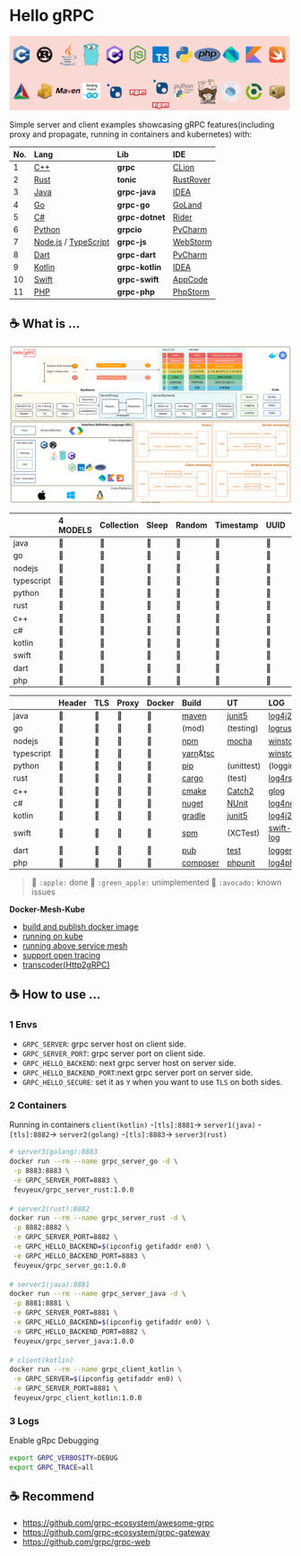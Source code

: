 # Hello gRPC

<img src="diagram/build_tools.png" alt="build tools" style="width:500px" />

Simple server and client examples showcasing gRPC features(including proxy and propagate, running in containers and kubernetes) with:

| No. | Lang                                                       | Lib             | IDE             |
|:----|:-----------------------------------------------------------|:----------------|:----------------|
| 1   | [C++](hello-grpc-cpp)                                      | **grpc**        | [CLion][15]     |
| 2   | [Rust](hello-grpc-rust)                                    | **tonic**       | [RustRover][31] |
| 3   | [Java](hello-grpc-java)                                    | **grpc-java**   | [IDEA][4]       |
| 4   | [Go](hello-grpc-go)                                        | **grpc-go**     | [GoLand][6]     |
| 5   | [C#](hello-grpc-csharp)                                    | **grpc-dotnet** | [Rider][20]     |
| 6   | [Python](hello-grpc-python)                                | **grpcio**      | [PyCharm][12]   |
| 7   | [Node.js](hello-grpc-nodejs) / [TypeScript](hello-grpc-ts) | **grpc-js**     | [WebStorm][10]  |
| 8   | [Dart](hello-grpc-dart)                                    | **grpc-dart**   | [PyCharm][12]   |
| 9   | [Kotlin](hello-grpc-kotlin)                                | **grpc-kotlin** | [IDEA][4]       |
| 10  | [Swift](hello-grpc-swift)                                  | **grpc-swift**  | [AppCode][32]   |
| 11  | [PHP](hello-grpc-php)                                      | **grpc-php**    | [PhpStorm][33]  |

## :coffee: What is ...

![grpc_diagram](diagram/hello-grpc.svg)

|            | 4 MODELS | Collection | Sleep | Random | Timestamp | UUID | Env |
|:-----------|:---------|:-----------|:------|:-------|:----------|:-----|:----|
| java       | 🍎        | 🍎          | 🍎     | 🍎      | 🍎         | 🍎    | 🍎   |
| go         | 🍎        | 🍎          | 🍎     | 🍎      | 🍎         | 🍎    | 🍎   |
| nodejs     | 🍎        | 🍎          | 🍎     | 🍎      | 🍎         | 🍎    | 🍎   |
| typescript | 🍎        | 🍎          | 🍎     | 🍎      | 🍎         | 🍎    | 🍎   |
| python     | 🍎        | 🍎          | 🍎     | 🍎      | 🍎         | 🍎    | 🍎   |
| rust       | 🍎        | 🍎          | 🍎     | 🍎      | 🍎         | 🍎    | 🍎   |
| c++        | 🍎        | 🍎          | 🍎     | 🍎      | 🍎         | 🍎    | 🍎   |
| c#         | 🍎        | 🍎          | 🍎     | 🍎      | 🍎         | 🍎    | 🍎   |
| kotlin     | 🍎        | 🍎          | 🍎     | 🍎      | 🍎         | 🍎    | 🍎   |
| swift      | 🍎        | 🍎          | 🍎     | 🍎      | 🍎         | 🍎    | 🍎   |
| dart       | 🍎        | 🍎          | 🍎     | 🍎      | 🍎         | 🍎    | 🍎   |
| php        | 🍎        | 🍎          | 🍎     | 🍎      | 🍎         | 🍎    | 🍎   |

|            | Header | TLS | Proxy | Docker | Build                | UT            | LOG             |
|:-----------|:-------|:----|:------|:-------|:---------------------|:--------------|:----------------|
| java       | 🍎      | 🍎   | 🍎     | 🍎      | [maven][1]           | [junit5][2]   | [log4j2][3]     |
| go         | 🍎      | 🍎   | 🍎     | 🍎      | (mod)                | (testing)     | [logrus][5]     |
| nodejs     | 🍎      | 🥑   | 🍎     | 🍎      | [npm][7]             | [mocha][8]    | [winston][9]    |
| typescript | 🍎      | 🍏   | 🍏     | 🍎      | [yarn][28]&[tsc][29] |               | [winston][9]    |
| python     | 🍎      | 🍎   | 🍎     | 🍎      | [pip][11]            | (unittest)    | (logging)       |
| rust       | 🍎      | 🍎   | 🍎     | 🍎      | [cargo][13]          | (test)        | [log4rs][14]    |
| c++        | 🍎      | 🍎   | 🍎     | 🍎      | [cmake][16]          | [Catch2][24]  | [glog][17]      |
| c#         | 🍎      | 🍎   | 🍎     | 🍎      | [nuget][18]          | [NUnit][30]   | [log4net][19]   |
| kotlin     | 🍎      | 🍎   | 🍎     | 🍎      | [gradle][21]         | [junit5][2]   | [log4j2][3]     |
| swift      | 🍎      | 🍏   | 🍏     | 🍎      | [spm][22]            | (XCTest)      | [swift-log][23] |
| dart       | 🍎      | 🍏   | 🍏     | 🍎      | [pub][25]            | [test][27]    | [logger][26]    |
| php        | 🍎      | 🍏   | 🍏     | 🍏      | [composer][34]       | [phpunit][35] | [log4php][36]   |

> 🍎 `:apple:` done 
> 🍏 `:green_apple:` unimplemented
> 🥑 `:avocado:` known issues

**Docker-Mesh-Kube**

- [build and publish docker image](docker/README.md)
- [running on kube](k8s/kube)
- [running above service mesh](k8s/mesh)
- [support open tracing](k8s/tracing)
- [transcoder(Http2gRPC)](k8s/transcoder)

## :coffee: How to use ...

### 1 Envs

- `GRPC_SERVER`: grpc server host on client side.
- `GRPC_SERVER_PORT`: grpc server port on client side.
- `GRPC_HELLO_BACKEND`: next grpc server host on server side.
- `GRPC_HELLO_BACKEND_PORT`:next grpc server port on server side.
- `GRPC_HELLO_SECURE`: set it as `Y` when you want to use `TLS` on both sides.

### 2 Containers

Running in containers
`client(kotlin)` -`[tls]:8881`-> `server1(java)` -`[tls]:8882`-> `server2(golang)` -`[tls]:8883`-> `server3(rust)`

```bash
# server3(golang):8883
docker run --rm --name grpc_server_go -d \
 -p 8883:8883 \
 -e GRPC_SERVER_PORT=8883 \
 feuyeux/grpc_server_rust:1.0.0

# server2(rust):8882
docker run --rm --name grpc_server_rust -d \
 -p 8882:8882 \
 -e GRPC_SERVER_PORT=8882 \
 -e GRPC_HELLO_BACKEND=$(ipconfig getifaddr en0) \
 -e GRPC_HELLO_BACKEND_PORT=8883 \
 feuyeux/grpc_server_go:1.0.0

# server1(java):8881
docker run --rm --name grpc_server_java -d \
 -p 8881:8881 \
 -e GRPC_SERVER_PORT=8881 \
 -e GRPC_HELLO_BACKEND=$(ipconfig getifaddr en0) \
 -e GRPC_HELLO_BACKEND_PORT=8882 \
 feuyeux/grpc_server_java:1.0.0

# client(kotlin)
docker run --rm --name grpc_client_kotlin \
 -e GRPC_SERVER=$(ipconfig getifaddr en0) \
 -e GRPC_SERVER_PORT=8881 \
 feuyeux/grpc_client_kotlin:1.0.0
```

### 3 Logs

Enable gRpc Debugging

```bash
export GRPC_VERBOSITY=DEBUG
export GRPC_TRACE=all
```

## :coffee: Recommend

- <https://github.com/grpc-ecosystem/awesome-grpc>
- <https://github.com/grpc-ecosystem/grpc-gateway>
- <https://github.com/grpc/grpc-web>

[1]: <https://maven.apache.org/>
[2]: <https://junit.org/junit5/>
[3]: <https://logging.apache.org/log4j>
[4]: <https://www.jetbrains.com/idea/>
[5]: <https://github.com/sirupsen/logrus>
[6]: <https://www.jetbrains.com/go/>
[7]: <https://www.npmjs.com/>
[8]: <https://www.npmjs.com/package/mocha>
[9]: <https://www.npmjs.com/package/winston>
[10]: <https://www.jetbrains.com/webstorm/>
[11]: <https://pypi.org/project/pip/>
[12]: <https://www.jetbrains.com/pycharm/>
[13]: <https://doc.rust-lang.org/cargo/>
[14]: <https://docs.rs/log4rs>
[15]: <https://www.jetbrains.com/clion/>
[16]: <https://cmake.org/>
[17]: <https://github.com/google/glog>
[18]: <https://www.nuget.org/>
[19]: <https://logging.apache.org/log>
[20]: <https://www.jetbrains.com/rider/>
[21]: <https://gradle.org/>
[22]: <https://www.swift.org/package-manager/>
[23]: <https://github.com/apple/swift-log>
[24]: <https://github.com/catchorg/Catch2>
[25]: <https://dart.dev/guides/packages>
[26]: <https://pub.dev/packages/logger>
[27]: <https://pub.dev/packages/test>
[28]: <https://yarnpkg.com/>
[29]: <https://www.typescriptlang.org/docs/handbook/compiler-options.html>
[30]: <https://nunit.org/>
[31]: <https://www.jetbrains.com/rustrover/>
<!-- [32]: <https://xcodereleases.com/> -->
[32]: <https://www.jetbrains.com/objc/>
[33]: <https://www.jetbrains.com/phpstorm/>
[34]: <https://getcomposer.org/>
[35]: <https://phpunit.de/>
[36]: <https://logging.apache.org/log4php>